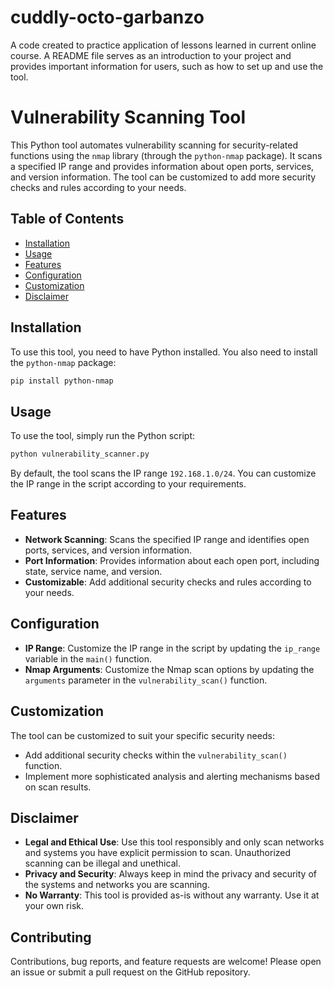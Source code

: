 # cuddly-octo-garbanzo
A code created to practice application of lessons learned in current online course.
A README file serves as an introduction to your project and provides important information for users, such as how to set up and use the tool.

# Vulnerability Scanning Tool

This Python tool automates vulnerability scanning for security-related functions using the `nmap` library (through the `python-nmap` package). It scans a specified IP range and provides information about open ports, services, and version information. The tool can be customized to add more security checks and rules according to your needs.

## Table of Contents

- [Installation](#installation)
- [Usage](#usage)
- [Features](#features)
- [Configuration](#configuration)
- [Customization](#customization)
- [Disclaimer](#disclaimer)

## Installation

To use this tool, you need to have Python installed. You also need to install the `python-nmap` package:

```bash
pip install python-nmap
```

## Usage

To use the tool, simply run the Python script:

```bash
python vulnerability_scanner.py
```

By default, the tool scans the IP range `192.168.1.0/24`. You can customize the IP range in the script according to your requirements.

## Features

- **Network Scanning**: Scans the specified IP range and identifies open ports, services, and version information.
- **Port Information**: Provides information about each open port, including state, service name, and version.
- **Customizable**: Add additional security checks and rules according to your needs.

## Configuration

- **IP Range**: Customize the IP range in the script by updating the `ip_range` variable in the `main()` function.
- **Nmap Arguments**: Customize the Nmap scan options by updating the `arguments` parameter in the `vulnerability_scan()` function.

## Customization

The tool can be customized to suit your specific security needs:

- Add additional security checks within the `vulnerability_scan()` function.
- Implement more sophisticated analysis and alerting mechanisms based on scan results.

## Disclaimer

- **Legal and Ethical Use**: Use this tool responsibly and only scan networks and systems you have explicit permission to scan. Unauthorized scanning can be illegal and unethical.
- **Privacy and Security**: Always keep in mind the privacy and security of the systems and networks you are scanning.
- **No Warranty**: This tool is provided as-is without any warranty. Use it at your own risk.

## Contributing

Contributions, bug reports, and feature requests are welcome! Please open an issue or submit a pull request on the GitHub repository.
